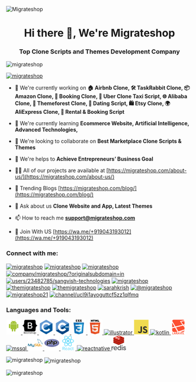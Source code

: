 ![Migrateshop](https://github.com/migrateshop/migrateshop/assets/77200601/53788cfe-5c38-439d-8cd5-89c69bc9becd)
<h1 align="center"> Hi there 👋, We're Migrateshop</h1>
<h3 align="center">Top Clone Scripts and Themes Development Company</h3>

<p align="left"> <img src="https://komarev.com/ghpvc/?username=migrateshop&label=Profile%20views&color=0e75b6&style=flat" alt="migrateshop" /> </p>

<p align="left"> <a href="https://twitter.com/migrateshop" target="blank"><img src="https://img.shields.io/twitter/follow/migrateshop?logo=twitter&style=for-the-badge" alt="migrateshop" /></a> </p>

- 🔭 We're currently working on **🏠 Airbnb Clone, 🛠 TaskRabbit Clone, 📦 Amazon Clone, 📅 Booking Clone, 🚗 Uber Clone Taxi Script, 🌐 Alibaba Clone, 🎨 Themeforest Clone, 💑 Dating Script, 🛍 Etsy Clone, 🌍 AliExpress Clone, 📱 Rental & Booking Script**

- 🌱 We're currently learning **Ecommerce Website, Artificial Intelligence, Advanced Technologies,**

- 👯 We're looking to collaborate on **Best Marketplace Clone Scripts & Themes**

- 🤝 We're helps to **Achieve Entrepreneurs’ Business Goal**

- 👨‍💻 All of our projects are available at [https://migrateshop.com/about-us/](https://migrateshop.com/about-us/)

- 📝 Trending Blogs [https://migrateshop.com/blog/](https://migrateshop.com/blog/)

- 💬 Ask about us **Clone Website and App, Latest Themes**

- 📫 How to reach me **support@migrateshop.com**

- 📄 Join With US [https://wa.me/+919043193012](https://wa.me/+919043193012)

<h3 align="left">Connect with me:</h3>
<p align="left">
<a href="https://codepen.io/migrateshop" target="blank"><img align="center" src="https://raw.githubusercontent.com/rahuldkjain/github-profile-readme-generator/master/src/images/icons/Social/codepen.svg" alt="migrateshop" height="30" width="40" /></a>
<a href="https://dev.to/migrateshop" target="blank"><img align="center" src="https://raw.githubusercontent.com/rahuldkjain/github-profile-readme-generator/master/src/images/icons/Social/devto.svg" alt="migrateshop" height="30" width="40" /></a>
<a href="https://twitter.com/migrateshop" target="blank"><img align="center" src="https://raw.githubusercontent.com/rahuldkjain/github-profile-readme-generator/master/src/images/icons/Social/twitter.svg" alt="migrateshop" height="30" width="40" /></a>
<a href="https://linkedin.com/in/company/migrateshop/?originalsubdomain=in" target="blank"><img align="center" src="https://raw.githubusercontent.com/rahuldkjain/github-profile-readme-generator/master/src/images/icons/Social/linked-in-alt.svg" alt="company/migrateshop/?originalsubdomain=in" height="30" width="40" /></a>
<a href="https://stackoverflow.com/users/users/23482785/sangvish-technologies" target="blank"><img align="center" src="https://raw.githubusercontent.com/rahuldkjain/github-profile-readme-generator/master/src/images/icons/Social/stack-overflow.svg" alt="users/23482785/sangvish-technologies" height="30" width="40" /></a>
<a href="https://fb.com/migrateshop" target="blank"><img align="center" src="https://raw.githubusercontent.com/rahuldkjain/github-profile-readme-generator/master/src/images/icons/Social/facebook.svg" alt="migrateshop" height="30" width="40" /></a>
<a href="https://instagram.com/themigrateshop" target="blank"><img align="center" src="https://raw.githubusercontent.com/rahuldkjain/github-profile-readme-generator/master/src/images/icons/Social/instagram.svg" alt="themigrateshop" height="30" width="40" /></a>
<a href="https://dribbble.com/themigrateshop" target="blank"><img align="center" src="https://raw.githubusercontent.com/rahuldkjain/github-profile-readme-generator/master/src/images/icons/Social/dribbble.svg" alt="themigrateshop" height="30" width="40" /></a>
<a href="https://www.behance.net/sarahkrish" target="blank"><img align="center" src="https://raw.githubusercontent.com/rahuldkjain/github-profile-readme-generator/master/src/images/icons/Social/behance.svg" alt="sarahkrish" height="30" width="40" /></a>
<a href="https://hashnode.com/@migrateshop" target="blank"><img align="center" src="https://raw.githubusercontent.com/rahuldkjain/github-profile-readme-generator/master/src/images/icons/Social/hashnode.svg" alt="@migrateshop" height="30" width="40" /></a>
<a href="https://medium.com/migrateshop21" target="blank"><img align="center" src="https://raw.githubusercontent.com/rahuldkjain/github-profile-readme-generator/master/src/images/icons/Social/medium.svg" alt="migrateshop21" height="30" width="40" /></a>
<a href="https://www.youtube.com/c/channel/ucl9i1ayoguttcf5zz1qlfmq" target="blank"><img align="center" src="https://raw.githubusercontent.com/rahuldkjain/github-profile-readme-generator/master/src/images/icons/Social/youtube.svg" alt="channel/ucl9i1ayoguttcf5zz1qlfmq" height="30" width="40" /></a>
</p>

<h3 align="left">Languages and Tools:</h3>
<p align="left"> <a href="https://developer.android.com" target="_blank" rel="noreferrer"> <img src="https://raw.githubusercontent.com/devicons/devicon/master/icons/android/android-original-wordmark.svg" alt="android" width="40" height="40"/> </a> <a href="https://getbootstrap.com" target="_blank" rel="noreferrer"> <img src="https://raw.githubusercontent.com/devicons/devicon/master/icons/bootstrap/bootstrap-plain-wordmark.svg" alt="bootstrap" width="40" height="40"/> </a> <a href="https://www.cprogramming.com/" target="_blank" rel="noreferrer"> <img src="https://raw.githubusercontent.com/devicons/devicon/master/icons/c/c-original.svg" alt="c" width="40" height="40"/> </a> <a href="https://www.w3schools.com/cpp/" target="_blank" rel="noreferrer"> <img src="https://raw.githubusercontent.com/devicons/devicon/master/icons/cplusplus/cplusplus-original.svg" alt="cplusplus" width="40" height="40"/> </a> <a href="https://www.w3schools.com/css/" target="_blank" rel="noreferrer"> <img src="https://raw.githubusercontent.com/devicons/devicon/master/icons/css3/css3-original-wordmark.svg" alt="css3" width="40" height="40"/> </a> <a href="https://www.w3.org/html/" target="_blank" rel="noreferrer"> <img src="https://raw.githubusercontent.com/devicons/devicon/master/icons/html5/html5-original-wordmark.svg" alt="html5" width="40" height="40"/> </a> <a href="https://www.adobe.com/in/products/illustrator.html" target="_blank" rel="noreferrer"> <img src="https://www.vectorlogo.zone/logos/adobe_illustrator/adobe_illustrator-icon.svg" alt="illustrator" width="40" height="40"/> </a> <a href="https://developer.mozilla.org/en-US/docs/Web/JavaScript" target="_blank" rel="noreferrer"> <img src="https://raw.githubusercontent.com/devicons/devicon/master/icons/javascript/javascript-original.svg" alt="javascript" width="40" height="40"/> </a> <a href="https://kotlinlang.org" target="_blank" rel="noreferrer"> <img src="https://www.vectorlogo.zone/logos/kotlinlang/kotlinlang-icon.svg" alt="kotlin" width="40" height="40"/> </a> <a href="https://laravel.com/" target="_blank" rel="noreferrer"> <img src="https://raw.githubusercontent.com/devicons/devicon/master/icons/laravel/laravel-plain-wordmark.svg" alt="laravel" width="40" height="40"/> </a> <a href="https://www.microsoft.com/en-us/sql-server" target="_blank" rel="noreferrer"> <img src="https://www.svgrepo.com/show/303229/microsoft-sql-server-logo.svg" alt="mssql" width="40" height="40"/> </a> <a href="https://www.mysql.com/" target="_blank" rel="noreferrer"> <img src="https://raw.githubusercontent.com/devicons/devicon/master/icons/mysql/mysql-original-wordmark.svg" alt="mysql" width="40" height="40"/> </a> <a href="https://www.php.net" target="_blank" rel="noreferrer"> <img src="https://raw.githubusercontent.com/devicons/devicon/master/icons/php/php-original.svg" alt="php" width="40" height="40"/> </a> <a href="https://reactjs.org/" target="_blank" rel="noreferrer"> <img src="https://raw.githubusercontent.com/devicons/devicon/master/icons/react/react-original-wordmark.svg" alt="react" width="40" height="40"/> </a> <a href="https://reactnative.dev/" target="_blank" rel="noreferrer"> <img src="https://reactnative.dev/img/header_logo.svg" alt="reactnative" width="40" height="40"/> </a> <a href="https://redis.io" target="_blank" rel="noreferrer"> <img src="https://raw.githubusercontent.com/devicons/devicon/master/icons/redis/redis-original-wordmark.svg" alt="redis" width="40" height="40"/> </a> </p>

<p><img align="left" src="https://github-readme-stats.vercel.app/api/top-langs?username=migrateshop&show_icons=true&locale=en&layout=compact" alt="migrateshop" /></p>

<p>&nbsp;<img align="center" src="https://github-readme-stats.vercel.app/api?username=migrateshop&show_icons=true&locale=en" alt="migrateshop" /></p>

<p><img align="center" src="https://github-readme-streak-stats.herokuapp.com/?user=migrateshop&" alt="migrateshop" /></p>
